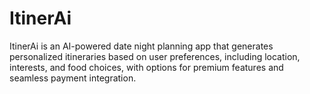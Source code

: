 # ItinerAi
ItinerAi is an AI-powered date night planning app that generates personalized itineraries based on user preferences, including location, interests, and food choices, with options for premium features and seamless payment integration.
